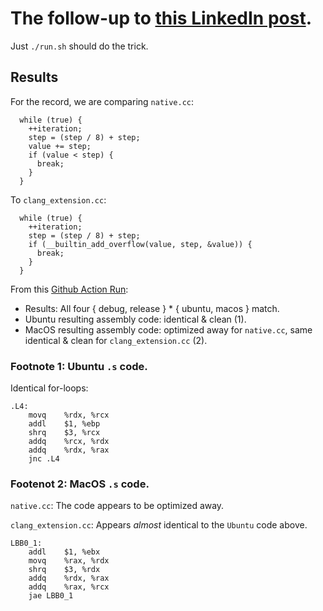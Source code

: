 # The follow-up to [this LinkedIn post](https://www.linkedin.com/posts/dimakorolev_an-innocent-question-is-there-a-simple-way-activity-7131961959498833920-e8CQ).

Just `./run.sh` should do the trick.

## Results

For the record, we are comparing `native.cc`:

```
  while (true) {
    ++iteration;
    step = (step / 8) + step;
    value += step;
    if (value < step) {
      break;
    }
  }
```

To `clang_extension.cc`:

```
  while (true) {
    ++iteration;
    step = (step / 8) + step;
    if (__builtin_add_overflow(value, step, &value)) {
      break;
    }
  }
```

From this [Github Action Run](https://github.com/dkorolev/clang_builtin_add_overflow/actions/runs/6925792599):

* Results: All four { debug, release } * { ubuntu, macos } match.
* Ubuntu resulting assembly code: identical & clean (1).
* MacOS resulting assembly code: optimized away for `native.cc`, same identical & clean for `clang_extension.cc` (2).

### Footnote 1: Ubuntu `.s` code.

Identical for-loops:

```
.L4:
	movq	%rdx, %rcx
	addl	$1, %ebp
	shrq	$3, %rcx
	addq	%rcx, %rdx
	addq	%rdx, %rax
	jnc	.L4
```

### Footenot 2: MacOS `.s` code.

`native.cc`: The code appears to be optimized away.

`clang_extension.cc`: Appears _almost_ identical to the `Ubuntu` code above.

```
LBB0_1:
	addl	$1, %ebx
	movq	%rax, %rdx
	shrq	$3, %rdx
	addq	%rdx, %rax
	addq	%rax, %rcx
	jae	LBB0_1
```
